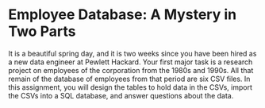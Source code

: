 # Employee Database: A Mystery in Two Parts

It is a beautiful spring day, and it is two weeks since you have been hired as a new data engineer at Pewlett Hackard. 
Your first major task is a research project on employees of the corporation from the 1980s and 1990s. 
All that remain of the database of employees from that period are six CSV files.
In this assignment, you will design the tables to hold data in the CSVs, import the CSVs into a SQL database, and answer questions about the data. 
